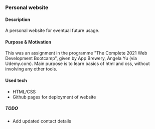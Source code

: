 ### Personal website

#### Description 
A personal website for eventual future usage. 

#### Purpose & Motivation
This was an assignment in the programme "The Complete 2021 Web Development Bootcamp", given by App Brewery, Angela Yu (via Udemy.com).
Main purpose is to learn basics of html and css, without involving any other tools. 

#### Used tech
- HTML/CSS
- Github pages for deployment of website

##### TODO
- Add updated contact details

